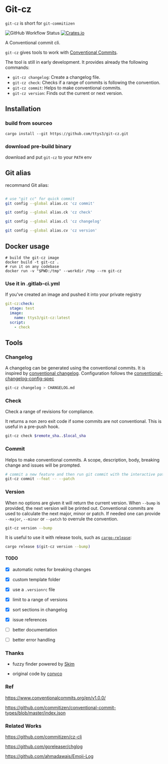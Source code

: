 # Git-cz

`git-cz` is short for `git-commitizen`

![GitHub Workflow Status](https://img.shields.io/github/workflow/status/ttys3/git-cz/Build%20binary)
[![Crates.io](https://img.shields.io/crates/v/git-cz)](https://crates.io/crates/git-cz)

A Conventional commit cli.

`git-cz` gives tools to work with [Conventional Commits][1].

The tool is still in early development.
It provides already the following commands:

- `git-cz changelog`: Create a changelog file.
- `git-cz check`: Checks if a range of commits is following the convention.
- `git-cz commit`: Helps to make conventional commits.
- `git-cz version`: Finds out the current or next version.

## Installation


### build from sourceo

`cargo install --git https://github.com/ttys3/git-cz.git`

### download pre-build binary

download and put `git-cz` to your `PATH` env

## Git alias

recommand Git alias:

```bash

# use "git cc" for quick commit
git config --global alias.cc 'cz commit'

git config --global alias.ck 'cz check'

git config --global alias.cl 'cz changelog'

git config --global alias.cv 'cz version'
```

## Docker usage

```shell script
# build the git-cz image
docker build -t git-cz .
# run it on any codebase
docker run -v "$PWD:/tmp" --workdir /tmp --rm git-cz
```

### Use it in .gitlab-ci.yml

If you've created an image and pushed it into your private registry

```yaml
git-cz:check:
  stage: test
  image:
    name: ttys3/git-cz:latest
  script:
    - check
```

## Tools

### Changelog

A changelog can be generated using the conventional commits.
It is inspired by [conventional changelog][2].
Configuration follows the [conventional-changelog-config-spec][3]

```sh
git-cz changelog > CHANGELOG.md
```

### Check

Check a range of revisions for compliance.

It returns a non zero exit code if some commits are not conventional.
This is useful in a pre-push hook.

```sh
git-cz check $remote_sha..$local_sha
```

### Commit

Helps to make conventional commits.
A scope, description, body, breaking change and issues will be prompted.

```sh
# commit a new feature and then run git commit with the interactive patch switch
git-cz commit --feat -- --patch
```

### Version

When no options are given it will return the current version.
When `--bump` is provided, the next version will be printed out.
Conventional commits are used to calculate the next major, minor or patch.
If needed one can provide `--major`, `--minor` or `--patch` to overrule the convention.

```sh
git-cz version --bump
```

It is useful to use it with release tools, such as [`cargo-release`](https://crates.io/crates/cargo-release):

```sh
cargo release $(git-cz version --bump)
```

#### TODO

- [x] automatic notes for breaking changes
- [x] custom template folder
- [x] use a `.versionrc` file
- [x] limit to a range of versions
- [x] sort sections in changelog
- [x] issue references
- [ ] better documentation
- [ ] better error handling


### Thanks

- fuzzy finder powered by [Skim](https://github.com/lotabout/skim#use-as-a-library)

- original code by [convco](https://github.com/convco/convco)

[1]: https://www.conventionalcommits.org/
[2]: https://github.com/conventional-changelog/conventional-changelog
[3]: https://github.com/conventional-changelog/conventional-changelog-config-spec/blob/master/versions/2.1.0/README.md


### Ref

<https://www.conventionalcommits.org/en/v1.0.0/>


<https://github.com/commitizen/conventional-commit-types/blob/master/index.json>

### Related Works

<https://github.com/commitizen/cz-cli>

<https://github.com/goreleaser/chglog>

<https://github.com/ahmadawais/Emoji-Log>
